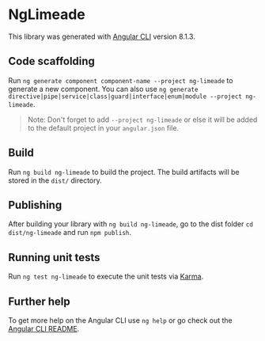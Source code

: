 # NgLimeade

This library was generated with [Angular CLI](https://github.com/angular/angular-cli) version 8.1.3.

## Code scaffolding

Run `ng generate component component-name --project ng-limeade` to generate a new component. You can also use `ng generate directive|pipe|service|class|guard|interface|enum|module --project ng-limeade`.
> Note: Don't forget to add `--project ng-limeade` or else it will be added to the default project in your `angular.json` file. 

## Build

Run `ng build ng-limeade` to build the project. The build artifacts will be stored in the `dist/` directory.

## Publishing

After building your library with `ng build ng-limeade`, go to the dist folder `cd dist/ng-limeade` and run `npm publish`.

## Running unit tests

Run `ng test ng-limeade` to execute the unit tests via [Karma](https://karma-runner.github.io).

## Further help

To get more help on the Angular CLI use `ng help` or go check out the [Angular CLI README](https://github.com/angular/angular-cli/blob/master/README.md).
